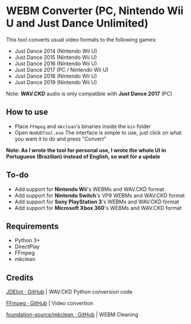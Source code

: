 # WEBM Converter (PC, Nintendo Wii U and Just Dance Unlimited)
This tool converts usual video formats to the following games:
- Just Dance 2014 (Nintendo Wii U)
- Just Dance 2015 (Nintendo Wii U)
- Just Dance 2016 (Nintendo Wii U)
- Just Dance 2017 (PC / Nintendo Wii U)
- Just Dance 2018 (Nintendo Wii U)
- Just Dance 2019 (Nintendo Wii U)

Note: ***WAV.CKD*** audio is only compatible with **Just Dance 2017** (PC)

## How to use
- Place ``FFmpeg`` and ``mkclean``'s binaries inside the ``bin`` folder
- Open `NoHUDTool.exe`
The interface is simple to use, just click on what you want it to do and press "Convert"

**Note: As I wrote the tool for personal use, I wrote the whole UI in Portuguese (Brazilian) instead of English, so wait for a update**

## To-do
- Add support for **Nintendo Wii**'s WEBMs and WAV.CKD format
- Add support for **Nintendo Switch**'s VP9 WEBMs and WAV.CKD format
- Add support for **Sony PlayStation 3**'s WEBMs and WAV.CKD format
- Add support for **Microsoft Xbox 360**'s WEBMs and WAV.CKD format

## Requirements
- Python 3+
- DirectPlay
- FFmpeg
- mkclean

## Credits
[JDEliot · GitHub](https://github.com/JDEliot) | WAV.CKD Python conversion code

[FFmpeg · GitHub](https://github.com/FFmpeg) | Video convertion

[foundation-source/mkclean · GitHub](https://github.com/Matroska-Org/foundation-source/tree/master/mkclean) | WEBM Cleaning
